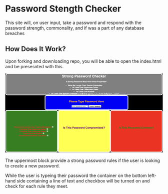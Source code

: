# Password Stength Checker

This site will, on user input, take a password and respond with the password strength, commonality, and if was a part of any database breaches

## How Does It Work?

Upon forking and downloading repo, you will be able to open the index.html and be presesnted with this.

![alt text](https://github.com/manymusa/phase-1-project/blob/main/Screen%20Shot%202022-09-04%20at%204.23.10%20PM.png)

The uppermost block provide a strong password rules if the user is looking to create a new password. 

While the user is typeing their password the container on the bottom left-hand side containing a line of text and checkbox will be turned on and check for each rule they meet.

